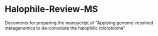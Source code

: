 # Halophile-Review-MS
Documents for preparing the manuscript of "Applying genome-resolved metagenomics to de-convolute the halophilic microbiome"
